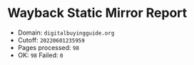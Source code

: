 # Wayback Static Mirror Report

- Domain: `digitalbuyingguide.org`
- Cutoff: `20220601235959`
- Pages processed: `98`
- OK: `98`  Failed: `0`

